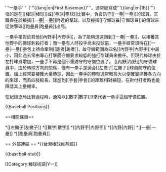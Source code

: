 '''一壘手'''（'''{{lang|en|First Baseman}}'''，通常簡寫成'''{{lang|en|1B}}'''）指的是在[[棒球|棒球]]或[[壘球|壘球]]比賽中，負責防守[[一壘|一壘]]的球員。其職責在於接捕[[一壘|一壘]]附近的擊球，以及接捕[[守備球員|守備球員]]的傳球來促使擊球[[跑壘員|跑壘員]]出局。

一壘手相對於其他[[內野手|內野手]]，為了能夠迅速回到[[一壘|一壘]]，以接獲其他野手的傳球刺殺打者；而一壘有人時投手尚未投球前，一壘手經常須待在[[一壘|一壘]]壘包上待命牽制[[跑者|跑者]]，故守備範圍為四名[[內野手|內野手]]中最小，因此過去常由專心打擊而守備要求較低的強打型球員來擔任。但現代棒球由於左打球員增加，一壘手不再是個不重防守的守備位置了。
[[內野|內野]]的守備球員中，由於傳球方向的關係，僅有一壘手是適合[[左撇子|左撇子]]球員防守的位置。加上經常要接獲大量傳球，因此一壘手的體型通常較高大以便確實捕獲各方向的來球，而若四肢較長，球進到[[手套|手套]]的距離相對縮短，在對付打者時也能降低其上壘機率。

在紀錄逐局比賽過程時，通常以[[數字|數字]]3來代表一壘手這個守備位置。

{{Baseball Positions}}

==相關條目==

*[[左撇子|左撇子]]
*[[數字|數字]]
*[[內野手|內野手]]
*[[內野|內野]]
*[[一壘|一壘]]
*[[跑壘員|跑壘員]]

== 外部連結 ==
*{{台灣棒球維基館}}

{{baseball-stub}}

[[Category:棒球術語|Y一]]
